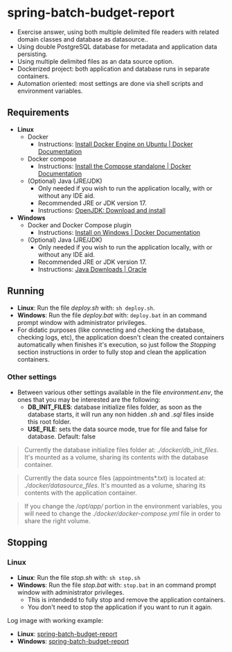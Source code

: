 # spring-batch-budget-report
- Exercise answer, using both multiple delimited file readers with related domain classes and database as datasource..
- Using double PostgreSQL database for metadata and application data persisting.
- Using multiple delimited files as an data source option.
- Dockerized project: both application and database runs in separate containers.
- Automation oriented: most settings are done via shell scripts and environment variables.

## Requirements

- **Linux**
    - Docker
        - Instructions: [Install Docker Engine on Ubuntu | Docker Documentation](https://docs.docker.com/engine/install/ubuntu/)
    - Docker compose
        - Instructions: [Install the Compose standalone | Docker Documentation](https://docs.docker.com/compose/install/other/)
    - (Optional) Java (JRE/JDK)
        - Only needed if you wish to run the application locally, with or without any IDE aid.
        - Recommended JRE or JDK version 17.
        - Instructions: [OpenJDK: Download and install](https://openjdk.org/install/)
- **Windows**
    - Docker and Docker Compose plugin
        - Instructions: [Install on Windows | Docker Documentation](https://docs.docker.com/desktop/install/windows-install/)
    - (Optional) Java (JRE/JDK)
        - Only needed if you wish to run the application locally, with or without any IDE aid.
        - Recommended JRE or JDK version 17.
        - Instructions: [Java Downloads | Oracle](https://www.oracle.com/java/technologies/downloads/)

## Running

- **Linux**: Run the file *deploy.sh* with: `sh deploy.sh`.
- **Windows**: Run the file *deploy.bat* with: `deploy.bat` in an command prompt window with administrator privileges.
- For didatic purposes (like connecting and checking the database, checking logs, etc), the application doesn't clean the created containers automatically when finishes it's execution, so just follow the *Stopping* section instructions in order to fully stop and clean the application containers.

### Other settings
- Between various other settings available in the file *environment.env*, the ones that you may be interested are the following:
    - **DB_INIT_FILES**: database initialize files folder, as soon as the database starts, it will run any non hidden *.sh* and *.sql* files inside this root folder.
    - **USE_FILE**: sets the data source mode, true for file and false for database. Default: false
> Currently the database initialize files folder at: *./docker/db_init_files*. It's mounted as a volume, sharing its contents with the database container.

> Currently the data source files (appointments*.txt) is located at: *./docker/datasource_files*. It's mounted as a volume, sharing its contents with the application container.

> If you change the */opt/app/* portion in the environment variables, you will need to change the *./docker/docker-compose.yml* file in order to share the right volume.

## Stopping

### Linux
- **Linux**: Run the file *stop.sh* with: `sh stop.sh`
- **Windows**: Run the file *stop.bat* with: `stop.bat` in an command prompt window with administrator privileges.
    - This is intendedd to fully stop and remove the application containers.
    - You don't need to stop the application if you want to run it again.

Log image with working example:
- **Linux**: [spring-batch-budget-report](https://i.imgur.com/RXUcnVS.png)
- **Windows**: [spring-batch-budget-report](https://i.imgur.com/ZBuNa3V.png)
